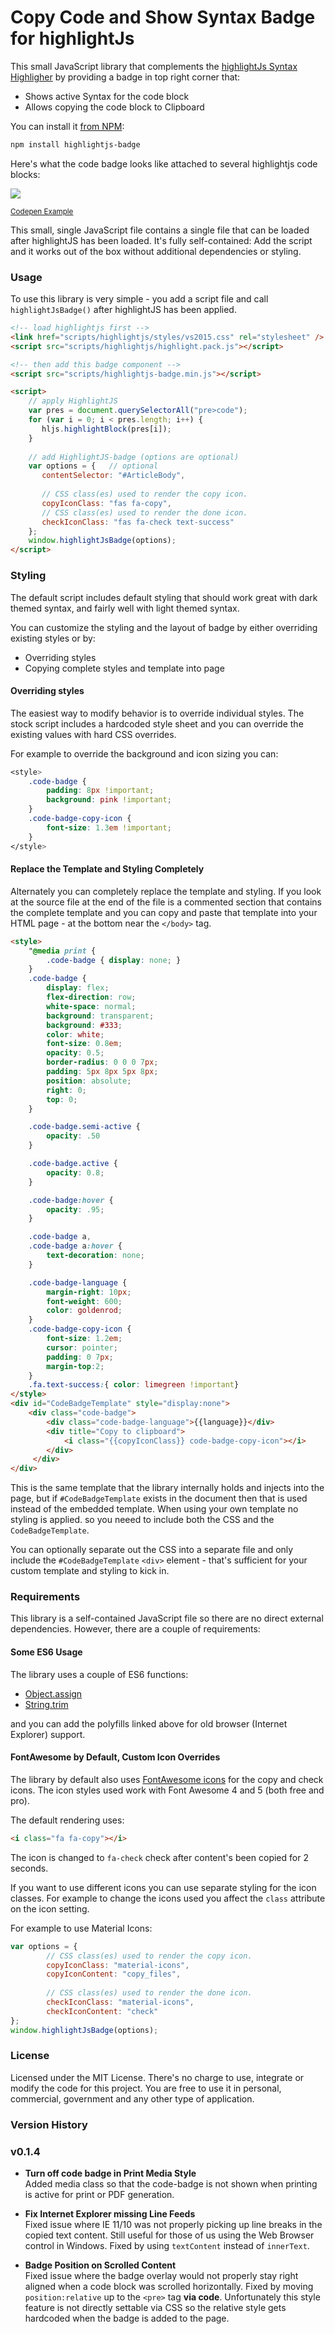 # Copy Code and Show Syntax Badge for highlightJs
This small JavaScript library that complements the [highlightJs Syntax Highligher](https://highlightjs.org/) by providing a badge in top right corner that:

* Shows active Syntax for the code block
* Allows copying the code block to Clipboard

You can install it [from NPM](https://www.npmjs.com/package/highlightjs-badge):

```ps
npm install highlightjs-badge
```

Here's what the code badge looks like attached to several highlightjs code blocks:

![](ScreenShot.png)

<small>[Codepen Example](https://codepen.io/rstrahl/pen/RwNZGBE)</small>

This small, single JavaScript file contains a single file that can be loaded after highlightJS has been loaded. It's fully self-contained: Add the script and it works out of the box without additional dependencies or styling.



### Usage
To use this library is very simple - you add a script file and call `highlightJsBadge()` after highlightJS has been applied.

```html
<!-- load highlightjs first -->
<link href="scripts/highlightjs/styles/vs2015.css" rel="stylesheet" />
<script src="scripts/highlightjs/highlight.pack.js"></script>

<!-- then add this badge component -->
<script src="scripts/highlightjs-badge.min.js"></script>

<script>
    // apply HighlightJS
    var pres = document.querySelectorAll("pre>code");
    for (var i = 0; i < pres.length; i++) {
       hljs.highlightBlock(pres[i]);
    }
    
    // add HighlightJS-badge (options are optional)
    var options = {   // optional
       contentSelector: "#ArticleBody",
       
       // CSS class(es) used to render the copy icon.
       copyIconClass: "fas fa-copy",
       // CSS class(es) used to render the done icon.
       checkIconClass: "fas fa-check text-success"
    };
    window.highlightJsBadge(options);
</script>
```

### Styling
The default script includes default styling that should work great with dark themed syntax, and fairly well with light themed syntax.

You can customize the styling and the layout of badge by either overriding existing styles or by:

* Overriding styles
* Copying complete styles and template into page

#### Overriding styles
The easiest way to modify behavior is to override individual styles. The stock script includes a hardcoded style sheet and you can override the existing values with hard CSS overrides.

For example to override the background and icon sizing you can:

```css
<style>
    .code-badge {
        padding: 8px !important;
        background: pink !important;
    }
    .code-badge-copy-icon {
        font-size: 1.3em !important;
    }
</style>
```

#### Replace the Template and Styling Completely
Alternately you can completely replace the template and styling. If you look at the source file at the end of the file is a commented section that contains the complete template and you can copy and paste that template into your HTML page - at the bottom near the `</body>` tag.

```html
<style>
    "@media print {
        .code-badge { display: none; }
    }
    .code-badge {
        display: flex;
        flex-direction: row;
        white-space: normal;
        background: transparent;
        background: #333;
        color: white;
        font-size: 0.8em;
        opacity: 0.5;
        border-radius: 0 0 0 7px;
        padding: 5px 8px 5px 8px;
        position: absolute;
        right: 0;
        top: 0;
    }

    .code-badge.semi-active {
        opacity: .50
    }

    .code-badge.active {
        opacity: 0.8;
    }

    .code-badge:hover {
        opacity: .95;
    }

    .code-badge a,
    .code-badge a:hover {
        text-decoration: none;
    }

    .code-badge-language {
        margin-right: 10px;
        font-weight: 600;
        color: goldenrod;
    }
    .code-badge-copy-icon {
        font-size: 1.2em;
        cursor: pointer;
        padding: 0 7px;
        margin-top:2;
    }
    .fa.text-success:{ color: limegreen !important}    
</style>
<div id="CodeBadgeTemplate" style="display:none">
    <div class="code-badge">
        <div class="code-badge-language">{{language}}</div>
        <div title="Copy to clipboard">
            <i class="{{copyIconClass}} code-badge-copy-icon"></i>
        </div>
     </div>
</div>
```

This is the same template that the library internally holds and injects into the page, but if `#CodeBadgeTemplate` exists in the document then that is used instead of the embedded template. When using your own template no styling is applied. so you neeed to include both the CSS and the `CodeBadgeTemplate`.

You can optionally separate out the CSS into a separate file and only include the `#CodeBadgeTemplate` `<div>` element - that's sufficient for your custom template and styling to kick in.

### Requirements
This library is a self-contained JavaScript file so there are no direct external dependencies. However, there are a couple of requirements:

#### Some ES6 Usage
The library uses a couple of ES6 functions:

* [Object.assign](https://developer.mozilla.org/en-US/docs/Web/JavaScript/Reference/Global_Objects/Object/assign#Polyfill)
* [String.trim](https://developer.mozilla.org/en-US/docs/Web/JavaScript/Reference/Global_Objects/String/Trim#Polyfill)

and you can add the polyfills linked above for old browser (Internet Explorer) support.

#### FontAwesome by Default, Custom Icon Overrides
The library by default also uses [FontAwesome icons](https://fontawesome.com/icons?from=io) for the copy and check icons. The icon styles used work with Font Awesome 4 and 5 (both free and pro). 

The default rendering uses:

```html
<i class="fa fa-copy"></i>
```
The icon is changed to `fa-check` check after content's been copied for 2 seconds.

If you want to use different icons you can use separate styling for the icon classes. For example to change the icons used you affect the `class` attribute on the icon setting. 

For example to use Material Icons:

```javascript
var options = {
        // CSS class(es) used to render the copy icon.
        copyIconClass: "material-icons",  
        copyIconContent: "copy_files",
        
        // CSS class(es) used to render the done icon.
        checkIconClass: "material-icons",
        checkIconContent: "check"
};
window.highlightJsBadge(options);
```

### License 
Licensed under the MIT License. There's no charge to use, integrate or modify the code for this project. You are free to use it in personal, commercial, government and any other type of application.


### Version History

### v0.1.4


* **Turn off code badge in Print Media Style**  
Added media class so that the code-badge is not shown when printing is active for print or PDF generation.

* **Fix Internet Explorer missing Line Feeds**  
Fixed issue where IE 11/10 was not properly picking up line breaks in the copied text content. Still useful for those of us using the Web Browser control in Windows. Fixed by using `textContent` instead of `innerText`.

* **Badge Position on Scrolled Content**   
Fixed issue where the badge overlay would not properly stay right aligned when a code block was scrolled horizontally. Fixed by moving `position:relative` up to the `<pre>` tag **via code**. Unfortunately this style feature is not directly settable via CSS so the relative style gets hardcoded when the badge is added to the page.


